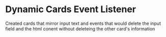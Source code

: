 # Dynamic Cards Event Listener

Created cards that mirror input text and events that would delete the input field and the html conent without deleteing the other card's information
